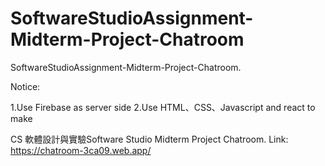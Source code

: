 # SoftwareStudioAssignment-Midterm-Project-Chatroom
SoftwareStudioAssignment-Midterm-Project-Chatroom.

Notice:

  1.Use Firebase as server side
  2.Use HTML、CSS、Javascript and react to make
  
CS 軟體設計與實驗Software Studio Midterm Project Chatroom. 
Link: https://chatroom-3ca09.web.app/
